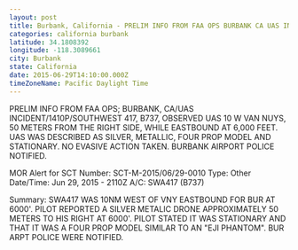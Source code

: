 ```yaml
---
layout: post
title: Burbank, California - PRELIM INFO FROM FAA OPS BURBANK CA UAS INCIDENT 1410P SOUTHWEST 417 B737 OBSERVED UAS
categories: california burbank
latitude: 34.1808392
longitude: -118.3089661
city: Burbank
state: California
date: 2015-06-29T14:10:00.000Z
timeZoneName: Pacific Daylight Time
---
```


PRELIM INFO FROM FAA OPS; BURBANK, CA/UAS INCIDENT/1410P/SOUTHWEST 417, B737, OBSERVED UAS 10 W VAN NUYS, 50 METERS FROM THE RIGHT SIDE, WHILE EASTBOUND AT 6,000 FEET. UAS WAS DESCRIBED AS SILVER, METALLIC, FOUR PROP MODEL AND STATIONARY. NO EVASIVE ACTION TAKEN. BURBANK AIRPORT POLICE NOTIFIED.


MOR Alert for SCT
Number: SCT-M-2015/06/29-0010
Type: Other
Date/Time: Jun 29, 2015 - 2110Z
A/C: SWA417 (B737)

Summary: SWA417 WAS 10NM WEST OF VNY EASTBOUND FOR BUR AT 6000'. PILOT REPORTED A SILVER METALIC DRONE APPROXIMATELY 50 METERS TO HIS RIGHT AT 6000'. PILOT STATED IT WAS STATIONARY AND THAT IT WAS A FOUR PROP MODEL SIMILAR TO AN "EJI PHANTOM". BUR ARPT POLICE WERE NOTIFIED.